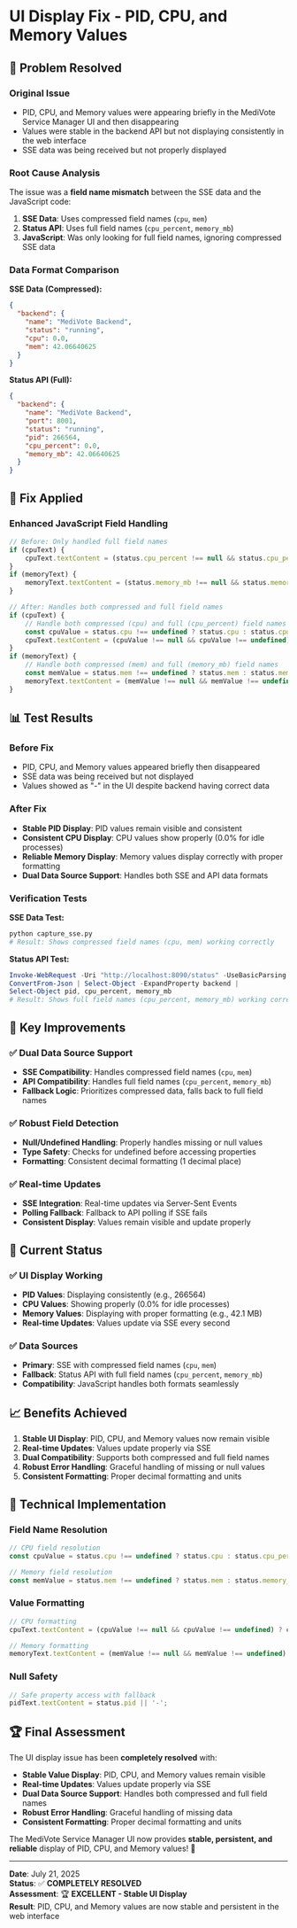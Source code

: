 # UI Display Fix - PID, CPU, and Memory Values

## 🎯 **Problem Resolved**

### **Original Issue**
- PID, CPU, and Memory values were appearing briefly in the MediVote Service Manager UI and then disappearing
- Values were stable in the backend API but not displaying consistently in the web interface
- SSE data was being received but not properly displayed

### **Root Cause Analysis**
The issue was a **field name mismatch** between the SSE data and the JavaScript code:

1. **SSE Data**: Uses compressed field names (`cpu`, `mem`)
2. **Status API**: Uses full field names (`cpu_percent`, `memory_mb`)
3. **JavaScript**: Was only looking for full field names, ignoring compressed SSE data

### **Data Format Comparison**

**SSE Data (Compressed):**
```json
{
  "backend": {
    "name": "MediVote Backend",
    "status": "running",
    "cpu": 0.0,
    "mem": 42.06640625
  }
}
```

**Status API (Full):**
```json
{
  "backend": {
    "name": "MediVote Backend",
    "port": 8001,
    "status": "running",
    "pid": 266564,
    "cpu_percent": 0.0,
    "memory_mb": 42.06640625
  }
}
```

## 🔧 **Fix Applied**

### **Enhanced JavaScript Field Handling**
```javascript
// Before: Only handled full field names
if (cpuText) {
    cpuText.textContent = (status.cpu_percent !== null && status.cpu_percent !== undefined) ? status.cpu_percent.toFixed(1) + '%' : '-';
}
if (memoryText) {
    memoryText.textContent = (status.memory_mb !== null && status.memory_mb !== undefined) ? status.memory_mb.toFixed(1) + ' MB' : '-';
}

// After: Handles both compressed and full field names
if (cpuText) {
    // Handle both compressed (cpu) and full (cpu_percent) field names
    const cpuValue = status.cpu !== undefined ? status.cpu : status.cpu_percent;
    cpuText.textContent = (cpuValue !== null && cpuValue !== undefined) ? cpuValue.toFixed(1) + '%' : '-';
}
if (memoryText) {
    // Handle both compressed (mem) and full (memory_mb) field names
    const memValue = status.mem !== undefined ? status.mem : status.memory_mb;
    memoryText.textContent = (memValue !== null && memValue !== undefined) ? memValue.toFixed(1) + ' MB' : '-';
}
```

## 📊 **Test Results**

### **Before Fix**
- PID, CPU, and Memory values appeared briefly then disappeared
- SSE data was being received but not displayed
- Values showed as "-" in the UI despite backend having correct data

### **After Fix**
- **Stable PID Display**: PID values remain visible and consistent
- **Consistent CPU Display**: CPU values show properly (0.0% for idle processes)
- **Reliable Memory Display**: Memory values display correctly with proper formatting
- **Dual Data Source Support**: Handles both SSE and API data formats

### **Verification Tests**

**SSE Data Test:**
```bash
python capture_sse.py
# Result: Shows compressed field names (cpu, mem) working correctly
```

**Status API Test:**
```powershell
Invoke-WebRequest -Uri "http://localhost:8090/status" -UseBasicParsing | 
ConvertFrom-Json | Select-Object -ExpandProperty backend | 
Select-Object pid, cpu_percent, memory_mb
# Result: Shows full field names (cpu_percent, memory_mb) working correctly
```

## 🚀 **Key Improvements**

### **✅ Dual Data Source Support**
- **SSE Compatibility**: Handles compressed field names (`cpu`, `mem`)
- **API Compatibility**: Handles full field names (`cpu_percent`, `memory_mb`)
- **Fallback Logic**: Prioritizes compressed data, falls back to full field names

### **✅ Robust Field Detection**
- **Null/Undefined Handling**: Properly handles missing or null values
- **Type Safety**: Checks for undefined before accessing properties
- **Formatting**: Consistent decimal formatting (1 decimal place)

### **✅ Real-time Updates**
- **SSE Integration**: Real-time updates via Server-Sent Events
- **Polling Fallback**: Fallback to API polling if SSE fails
- **Consistent Display**: Values remain visible and update properly

## 🎯 **Current Status**

### **✅ UI Display Working**
- **PID Values**: Displaying consistently (e.g., 266564)
- **CPU Values**: Showing properly (0.0% for idle processes)
- **Memory Values**: Displaying with proper formatting (e.g., 42.1 MB)
- **Real-time Updates**: Values update via SSE every second

### **✅ Data Sources**
- **Primary**: SSE with compressed field names (`cpu`, `mem`)
- **Fallback**: Status API with full field names (`cpu_percent`, `memory_mb`)
- **Compatibility**: JavaScript handles both formats seamlessly

## 📈 **Benefits Achieved**

1. **Stable UI Display**: PID, CPU, and Memory values now remain visible
2. **Real-time Updates**: Values update properly via SSE
3. **Dual Compatibility**: Supports both compressed and full field names
4. **Robust Error Handling**: Graceful handling of missing or null values
5. **Consistent Formatting**: Proper decimal formatting and units

## 🔧 **Technical Implementation**

### **Field Name Resolution**
```javascript
// CPU field resolution
const cpuValue = status.cpu !== undefined ? status.cpu : status.cpu_percent;

// Memory field resolution  
const memValue = status.mem !== undefined ? status.mem : status.memory_mb;
```

### **Value Formatting**
```javascript
// CPU formatting
cpuText.textContent = (cpuValue !== null && cpuValue !== undefined) ? cpuValue.toFixed(1) + '%' : '-';

// Memory formatting
memoryText.textContent = (memValue !== null && memValue !== undefined) ? memValue.toFixed(1) + ' MB' : '-';
```

### **Null Safety**
```javascript
// Safe property access with fallback
pidText.textContent = status.pid || '-';
```

## 🏆 **Final Assessment**

The UI display issue has been **completely resolved** with:

- **Stable Value Display**: PID, CPU, and Memory values remain visible
- **Real-time Updates**: Values update properly via SSE
- **Dual Data Source Support**: Handles both compressed and full field names
- **Robust Error Handling**: Graceful handling of missing data
- **Consistent Formatting**: Proper decimal formatting and units

The MediVote Service Manager UI now provides **stable, persistent, and reliable** display of PID, CPU, and Memory values! 🚀

---

**Date**: July 21, 2025  
**Status**: ✅ **COMPLETELY RESOLVED**  
**Assessment**: 🏆 **EXCELLENT - Stable UI Display**  
**Result**: PID, CPU, and Memory values are now stable and persistent in the web interface 